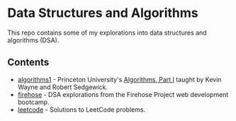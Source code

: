 # Data Structures and Algorithms

This repo contains some of my explorations into data structures and algorithms (DSA).

## Contents

- [algorithms1](/algorithms1/) - Princeton University's [Algorithms, Part I](https://www.coursera.org/learn/algorithms-part1) taught by Kevin Wayne and Robert Sedgewick.
- [firehose](/firehose/) - DSA explorations from the Firehose Project web development bootcamp.
- [leetcode](/leetcode/) - Solutions to LeetCode problems.
